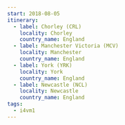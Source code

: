 ```yaml
---
start: 2018-08-05
itinerary:
  - label: Chorley (CRL)
    locality: Chorley
    country_name: England
  - label: Manchester Victoria (MCV)
    locality: Manchester
    country_name: England
  - label: York (YRK)
    locality: York
    country_name: England
  - label: Newcastle (NCL)
    locality: Newcastle
    country_name: England
tags:
  - i4vm1
---
```

